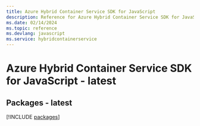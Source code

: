 ```yaml
---
title: Azure Hybrid Container Service SDK for JavaScript
description: Reference for Azure Hybrid Container Service SDK for JavaScript
ms.date: 02/14/2024
ms.topic: reference
ms.devlang: javascript
ms.service: hybridcontainerservice
---
```

# Azure Hybrid Container Service SDK for JavaScript - latest
## Packages - latest
[!INCLUDE [packages](hybrid-container-service-index.md)]